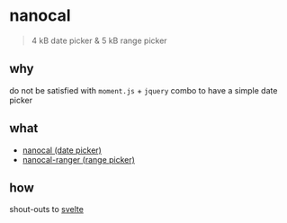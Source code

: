 # nanocal

> 4 kB date picker & 5 kB range picker

## why

do not be satisfied with `moment.js` + `jquery` combo to have a simple date picker

## what

- [nanocal (date picker)](nanocal/README.md)
- [nanocal-ranger (range picker)](ranger/README.md)

## how

shout-outs to [svelte](https://svelte.technology/)
